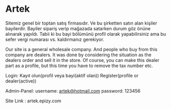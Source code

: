 # Artek
Sitemiz genel bir toptan satış firmasıdır. Ve bu şirketten satın alan kişiler bayilerdir. Bayiler sipariş verip mağazada satarken durum göz önüne alınarak yapıldı. Tabii ki bu bayi bölümünü profil olarak yapabilirsiniz ama bu sefer vergi numarası vs. kaldırmanız gerekiyor.

Our site is a general wholesale company. And people who buy from this company are dealers. It was done by considering the situation as the dealers order and sell it in the store. Of course, you can make this dealer part as a profile, but this time you have to remove the tax number etc.


Login:
Kayıt olun(profil veya bayi(aktif olan))
Register(profile or dealer(active))

Admin-Panel:
username: artek@hotmail.com
password: 123456

Site Link : artek.epizy.com
